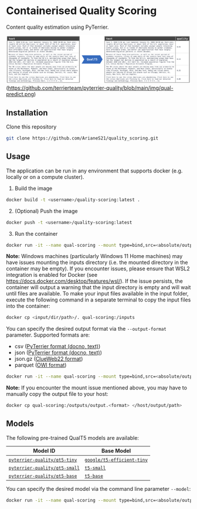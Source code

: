 # Containerised Quality Scoring

Content quality estimation using PyTerrier.

![Quality Estimation Pipeline](img/qual-predict.png "Quality Scoring")
(https://github.com/terrierteam/pyterrier-quality/blob/main/img/qual-predict.png)

## Installation

Clone this repository
```bash
git clone https://github.com/ArianeS21/quality_scoring.git
```

## Usage
The application can be run in any environment that supports docker (e.g. locally or on a compute cluster).

1. Build the image
```bash
docker build -t <username>/quality-scoring:latest .
 ```
2. (Optional) Push the image 
```bash
docker push -t <username>/quality-scoring:latest
```
3. Run the container
```bash
docker run -it --name qual-scoring --mount type=bind,src=<absolute/output/dir/path>,dst=/outputs --mount type=bind,src=<absolute/input/dir/path>,dst=/inputs <username>/qual-scoring-test:latest
```
**Note:** Windows machines (particularly Windows 11 Home machines) may have issues mounting the inputs directory (i.e. the mounted directory in the container may be empty). 
If you encounter issues, please ensure that WSL2 integration is enabled for Docker (see https://docs.docker.com/desktop/features/wsl/).
If the issue persists, the container will output a warning that the input directory is empty and will wait until files are available. 
To make your input files available in the input folder, execute the following command in a separate terminal to copy the input files into the container:
```bash
docker cp <input/dir/path>/. qual-scoring:/inputs
```

You can specify the desired output format via the ```--output-format``` parameter. Supported formats are:
  - csv ([PyTerrier format (docno, text)](https://pyterrier.readthedocs.io/en/latest/datamodel.html))
  - json ([PyTerrier format (docno, text)](https://pyterrier.readthedocs.io/en/latest/datamodel.html))
  - json.gz ([ClueWeb22 format](https://lemurproject.org/clueweb22/docspecs.php))
  - parquet ([OWI format](https://opencode.it4i.eu/openwebsearcheu-public/preprocessing-pipeline))
  ```bash
docker run -it --name qual-scoring --mount type=bind,src=<absolute/output/dir/path>,dst=/outputs --mount type=bind,src=<absolute/input/dir/path>,dst=/inputs <username>/qual-scoring-test:latest --output-format json
  ```

**Note:** If you encounter the mount issue mentioned above, you may have to manually copy the output file to your host:
```bash
docker cp qual-scoring:/outputs/output.<format> </host/output/path>
```

## Models
The following pre-trained QualT5 models are available:

| Model ID | Base Model |
|----------|------------|
|[`pyterrier-quality/qt5-tiny`](https://huggingface.co/pyterrier-quality/qt5-tiny)|[`google/t5-efficient-tiny`](https://huggingface.co/google/t5-efficient-tiny)|
|[`pyterrier-quality/qt5-small`](https://huggingface.co/pyterrier-quality/qt5-small)|[`t5-small`](https://huggingface.co/t5-small)|
|[`pyterrier-quality/qt5-base`](https://huggingface.co/pyterrier-quality/qt5-base)|[`t5-base`](https://huggingface.co/t5-base)|

You can specify the desired model via the command line parameter ```--model```:
```bash
docker run -it --name qual-scoring --mount type=bind,src=<absolute/output/dir/path>,dst=/outputs --mount type=bind,src=<absolute/input/dir/path>,dst=/inputs <username>/qual-scoring-test:latest --model tiny
```